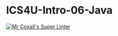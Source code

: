 # ICS4U-Intro-06-Java

[![Mr Coxall's Super Linter](https://github.com/Curtis-Edwards/ICS4U-Intro-06-Java/workflows/Mr%20Coxall's%20Super%20Linter/badge.svg)](https://github.com/Curtis-Edwards/ICS4U-Intro-06-Java/actions/)
